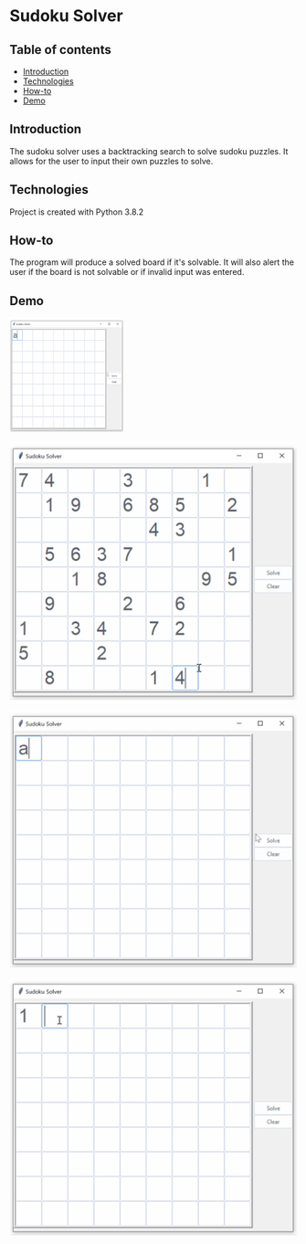 # Sudoku Solver

## Table of contents
* [Introduction](#introduction)
* [Technologies](#technologies)
* [How-to](#how-to)
* [Demo](#demo)

## Introduction
The sudoku solver uses a backtracking search to solve sudoku puzzles. It allows for the user to input their own puzzles to solve.

## Technologies
Project is created with Python 3.8.2

## How-to
The program will produce a solved board if it's solvable. It will also alert the user if the board is not solvable or if invalid input was entered.

## Demo

<p>
    <img src="demo/invalid_input.gif" width="200", height="200"/>
</p>


![Solving a puzzle](/demo/solved_puzzle.gif)



![Detecting an invalid input](/demo/invalid_input.gif)


![An unsolvable puzzle](/demo/unsolvable.gif)
